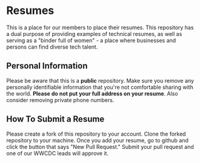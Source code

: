 # Resumes
This is a place for our members to place their resumes. This repository has a dual purpose of providing examples of technical resumes, as well as serving as a "binder full of women" - a place where businesses and persons can find diverse tech talent.

## Personal Information
Please be aware that this is a **public** repository. Make sure you remove any personally identifiable information that you're not comfortable sharing with the world. **Please do not put your full address on your resume**. Also consider removing private phone numbers.

## How To Submit a Resume
Please create a fork of this repository to your account. Clone the forked repository to your machine. Once you add your resume, go to github and click the button that says "New Pull Request." Submit your pull request and one of our WWCDC leads will approve it.
